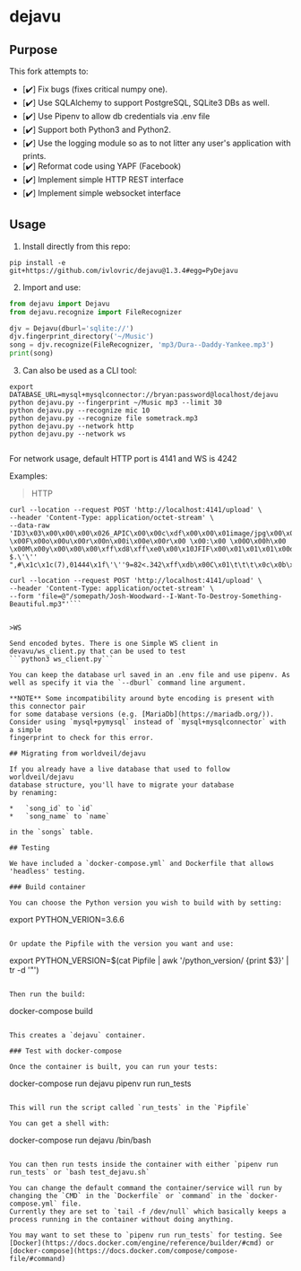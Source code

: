 # dejavu

## Purpose

This fork attempts to:

*   [:heavy_check_mark:] Fix bugs (fixes critical numpy one).
*   [:heavy_check_mark:] Use SQLAlchemy to support PostgreSQL, SQLite3 DBs as well.
*   [:heavy_check_mark:] Use Pipenv to allow db credentials via .env file
*   [:heavy_check_mark:] Support both Python3 and Python2.
*   [:heavy_check_mark:] Use the logging module so as to not litter any user's application with prints.
*   [:heavy_check_mark:] Reformat code using YAPF (Facebook)
*   [:heavy_check_mark:] Implement simple HTTP REST interface
*   [:heavy_check_mark:] Implement simple websocket interface


## Usage

1.  Install directly from this repo:

```commandline
pip install -e git+https://github.com/ivlovric/dejavu@1.3.4#egg=PyDejavu
```

2.  Import and use:

```python
from dejavu import Dejavu
from dejavu.recognize import FileRecognizer

djv = Dejavu(dburl='sqlite://')
djv.fingerprint_directory('~/Music')
song = djv.recognize(FileRecognizer, 'mp3/Dura--Daddy-Yankee.mp3')
print(song)
```

3.  Can also be used as a CLI tool:

```commandline
export DATABASE_URL=mysql+mysqlconnector://bryan:password@localhost/dejavu
python dejavu.py --fingerprint ~/Music mp3 --limit 30
python dejavu.py --recognize mic 10
python dejavu.py --recognize file sometrack.mp3
python dejavu.py --network http
python dejavu.py --network ws


```

For network usage, default HTTP port is 4141 and WS is 4242

Examples:
> HTTP
```1.
curl --location --request POST 'http://localhost:4141/upload' \
--header 'Content-Type: application/octet-stream' \
--data-raw 'ID3\x03\x00\x00\x00\x026_APIC\x00\x00c\xdf\x00\x00\x01image/jpg\x00\x03\xff\xfeS\x00e\x00a\x00n\x00 \x00F\x00o\x00u\x00r\x00n\x00i\x00e\x00r\x00 \x00:\x00 \x00O\x00h\x00 \x00M\x00y\x00\x00\x00\xff\xd8\xff\xe0\x00\x10JFIF\x00\x01\x01\x01\x00d\x00d\x00\x00\xff\xdb\x00C\x00\x08\x06\x06\x07\x06\x05\x08\x07\x07\x07\t\t\x08\n\x0c\x14\r\x0c\x0b\x0b\x0c\x19\x12\x13\x0f\x14\x1d\x1a\x1f\x1e\x1d\x1a\x1c\x1c $.\'\'' ",#\x1c\x1c(7),01444\x1f\'\''9=82<.342\xff\xdb\x00C\x01\t\t\t\x0c\x0b\x0c\x18\r\r\x182!\x1c!22222222222222222222222222222222222222222222222222\xff\xc0\x00\x11\x08\x01\x90\x01\
```
```2.
curl --location --request POST 'http://localhost:4141/upload' \
--header 'Content-Type: application/octet-stream' \
--form 'file=@"/somepath/Josh-Woodward--I-Want-To-Destroy-Something-Beautiful.mp3"'```


>WS

Send encoded bytes. There is one Simple WS client in devavu/ws_client.py that can be used to test
```python3 ws_client.py```

You can keep the database url saved in an .env file and use pipenv. As
well as specify it via the `--dburl` command line argument.

**NOTE** Some incompatibility around byte encoding is present with this connector pair
for some database versions (e.g. [MariaDb](https://mariadb.org/)).
Consider using `mysql+pymysql` instead of `mysql+mysqlconnector` with a simple
fingerprint to check for this error.

## Migrating from worldveil/dejavu

If you already have a live database that used to follow worldveil/dejavu
database structure, you'll have to migrate your database
by renaming:

*   `song_id` to `id`
*   `song_name` to `name`

in the `songs` table.

## Testing

We have included a `docker-compose.yml` and Dockerfile that allows 'headless' testing.

### Build container

You can choose the Python version you wish to build with by setting:

```
export PYTHON_VERION=3.6.6
```

Or update the Pipfile with the version you want and use:

```
export PYTHON_VERSION=$(cat Pipfile | awk '/python_version/ {print $3}' | tr -d '"')
```

Then run the build:

```
docker-compose build
```

This creates a `dejavu` container.

### Test with docker-compose

Once the container is built, you can run your tests:

```
docker-compose run dejavu pipenv run run_tests
```

This will run the script called `run_tests` in the `Pipfile`

You can get a shell with:

```
docker-compose run dejavu /bin/bash
```

You can then run tests inside the container with either `pipenv run run_tests` or `bash test_dejavu.sh`

You can change the default command the container/service will run by changing the `CMD` in the `Dockerfile` or `command` in the `docker-compose.yml` file.
Currently they are set to `tail -f /dev/null` which basically keeps a process running in the container without doing anything.

You may want to set these to `pipenv run run_tests` for testing. See [Docker](https://docs.docker.com/engine/reference/builder/#cmd) or [docker-compose](https://docs.docker.com/compose/compose-file/#command)
